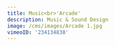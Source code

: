 ```yaml
---
title: Music<br>'Arcade'
description: Music & Sound Design
image: /cms/images/Arcade 1.jpg
vimeoID: '234134838'
---
```












